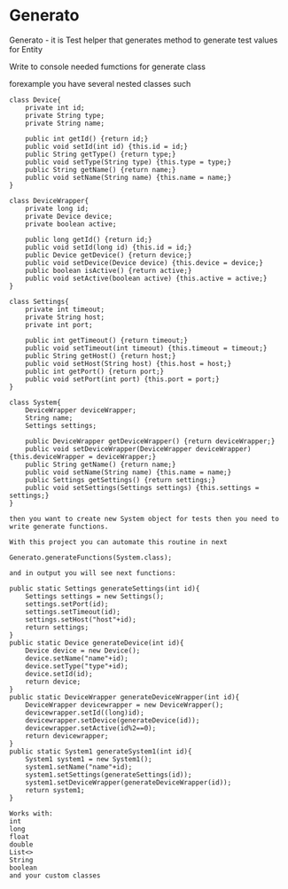 # Generato
Generato - it is Test helper that generates method to generate test values for Entity

Write to console needed fumctions for generate class

forexample you have several nested classes such

    class Device{
        private int id;
        private String type;
        private String name;

        public int getId() {return id;}
        public void setId(int id) {this.id = id;}
        public String getType() {return type;}
        public void setType(String type) {this.type = type;}
        public String getName() {return name;}
        public void setName(String name) {this.name = name;}
    }

    class DeviceWrapper{
        private long id;
        private Device device;
        private boolean active;

        public long getId() {return id;}
        public void setId(long id) {this.id = id;}
        public Device getDevice() {return device;}
        public void setDevice(Device device) {this.device = device;}
        public boolean isActive() {return active;}
        public void setActive(boolean active) {this.active = active;}
    }

    class Settings{
        private int timeout;
        private String host;
        private int port;

        public int getTimeout() {return timeout;}
        public void setTimeout(int timeout) {this.timeout = timeout;}
        public String getHost() {return host;}
        public void setHost(String host) {this.host = host;}
        public int getPort() {return port;}
        public void setPort(int port) {this.port = port;}
    }
    
    class System{
        DeviceWrapper deviceWrapper;
        String name;
        Settings settings;

        public DeviceWrapper getDeviceWrapper() {return deviceWrapper;}
        public void setDeviceWrapper(DeviceWrapper deviceWrapper) {this.deviceWrapper = deviceWrapper;}
        public String getName() {return name;}
        public void setName(String name) {this.name = name;}
        public Settings getSettings() {return settings;}
        public void setSettings(Settings settings) {this.settings = settings;}
    }
	
	then you want to create new System object for tests then you need to write generate functions.
	
	With this project you can automate this routine in next 
	
	Generato.generateFunctions(System.class);
	
	and in output you will see next functions:
	
	public static Settings generateSettings(int id){
		Settings settings = new Settings();
		settings.setPort(id);
		settings.setTimeout(id);
		settings.setHost("host"+id);
		return settings;
	}
	public static Device generateDevice(int id){
		Device device = new Device();
		device.setName("name"+id);
		device.setType("type"+id);
		device.setId(id);
		return device;
	}
	public static DeviceWrapper generateDeviceWrapper(int id){
		DeviceWrapper devicewrapper = new DeviceWrapper();
		devicewrapper.setId((long)id);
		devicewrapper.setDevice(generateDevice(id));
		devicewrapper.setActive(id%2==0);
		return devicewrapper;
	}
	public static System1 generateSystem1(int id){
		System1 system1 = new System1();
		system1.setName("name"+id);
		system1.setSettings(generateSettings(id));
		system1.setDeviceWrapper(generateDeviceWrapper(id));
		return system1;
	}
	
	Works with:
	int
	long
	float
	double
	List<>
	String
	boolean
	and your custom classes